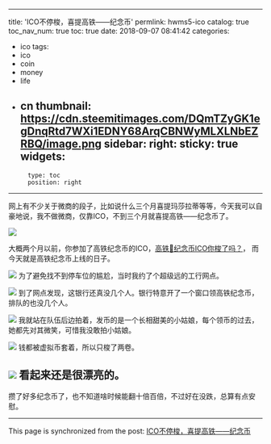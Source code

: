 
---
title: 'ICO不停梭，喜提高铁——纪念币'
permlink: hwms5-ico
catalog: true
toc_nav_num: true
toc: true
date: 2018-09-07 08:41:42
categories:
- ico
tags:
- ico
- coin
- money
- life
- cn
thumbnail: https://cdn.steemitimages.com/DQmTZyGK1egDnqRtd7WXi1EDNY68ArqCBNWyMLXLNbEZRBQ/image.png
sidebar:
    right:
        sticky: true
widgets:
    -
        type: toc
        position: right
---


网上有不少关于微商的段子，比如说什么三个月喜提玛莎拉蒂等等，今天我可以自豪地说，我不做微商，仅靠ICO，不到三个月就喜提高铁——纪念币了。

![](https://cdn.steemitimages.com/DQmTZyGK1egDnqRtd7WXi1EDNY68ArqCBNWyMLXLNbEZRBQ/image.png)

大概两个月以前，你参加了高铁纪念币的ICO，[高铁🚝纪念币ICO你梭了吗？](https://steemit.com/ico/@oflyhigh/4gkog3-ico)， 而今天就是高铁纪念币上线的日子。


![](https://cdn.steemitimages.com/DQmUiBXnRrgJKfrXiK1DHdjjQYJWw2fNB1j1T4TNd8HVu9F/image.png)
为了避免找不到停车位的尴尬，当时我约了个超级远的工行网点。


![](https://cdn.steemitimages.com/DQmWBDE1cq4WLpinakPgpJTHfYqedZTLrDGjbi3qhCnyHFG/image.png)
到了网点发现，这银行还真没几个人。银行特意开了一个窗口领高铁纪念币，排队的也没几个人。

![](https://cdn.steemitimages.com/DQmer7DSSX4br3D4nkb7nmXWuVjokevLsvfHZZVqWCE63ce/image.png)
我就站在队伍后边拍着，发币的是一个长相甜美的小姑娘，每个领币的过去，她都先对其微笑，可惜我没敢拍小姑娘。

![](https://cdn.steemitimages.com/DQmTZyGK1egDnqRtd7WXi1EDNY68ArqCBNWyMLXLNbEZRBQ/image.png)
钱都被虚拟币套着，所以只梭了两卷。

![](https://cdn.steemitimages.com/DQmbvvT7ox5zUiCLMVSmkUGqtQQ8SYmqaBf8ySiRb7qS4TW/image.png)
看起来还是很漂亮的。
----

攒了好多纪念币了，也不知道啥时候能翻十倍百倍，不过好在没跌，总算有点安慰。

- - -

This page is synchronized from the post: [ICO不停梭，喜提高铁——纪念币](https://steemit.com/@oflyhigh/hwms5-ico)
